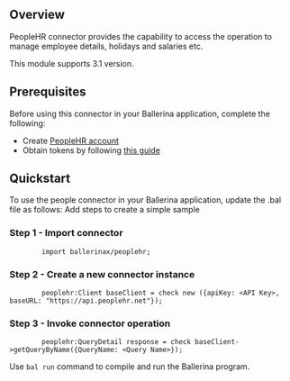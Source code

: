 ## Overview
PeopleHR connector provides the capability to access the operation to manage employee details, holidays and salaries etc.
 
This module supports 3.1 version.
 
## Prerequisites
 
Before using this connector in your Ballerina application, complete the following:
 
* Create [PeopleHR account](https://www.peoplehr.com/)
* Obtain tokens by following [this guide](https://apidocs.peoplehr.com/#section/Authentication)
 
## Quickstart
 
To use the people connector in your Ballerina application, update the .bal file as follows:
Add steps to create a simple sample
   ### Step 1 - Import connector

```ballerina
        import ballerinax/peoplehr;
```

   ### Step 2 - Create a new connector instance
```ballerina
        peoplehr:Client baseClient = check new ({apiKey: <API Key>, baseURL: "https://api.peoplehr.net"});
```
   ### Step 3 - Invoke  connector operation 
```ballerina
        peoplehr:QueryDetail response = check baseClient->getQueryByName({QueryName: <Query Name>});
```
Use `bal run` command to compile and run the Ballerina program. 
